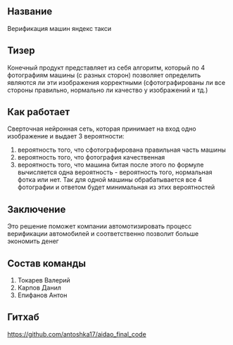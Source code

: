 ## Название
Верификация машин яндекс такси

## Тизер
Конечный продукт представляет из себя алгоритм, который по 4 фотографиям машины (с разных сторон) позволяет определить являются ли эти изображения корректными (сфотографированы ли все стороны правильно, нормально ли качество у изображений и тд.)

## Как работает
Сверточная нейронная сеть, которая принимает на вход одно изображение и выдает 3 вероятности: 
1) вероятность того, что сфотографирована правильная часть машины
2) вероятность того, что фотография качественная
3) вероятность того, что машина битая
после этого по формуле вычисляется одна вероятность - вероятность того, нормальная фотка или нет. Так для одной машины обрабатывается все 4 фотографии и ответом будет минимальная из этих вероятностей

## Заключение
Это решение поможет компании автомотизировать процесс верификации автомобилей и соответственно позволит больше экономить денег

## Состав команды
1. Токарев Валерий
2. Карпов Данил
3. Епифанов Антон

## Гитхаб
https://github.com/antoshka17/aidao_final_code